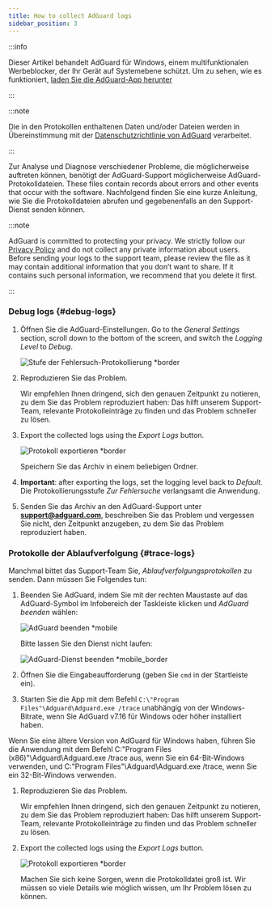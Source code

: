```yaml
---
title: How to collect AdGuard logs
sidebar_position: 3
---
```


:::info

Dieser Artikel behandelt AdGuard für Windows, einem multifunktionalen Werbeblocker, der Ihr Gerät auf Systemebene schützt. Um zu sehen, wie es funktioniert, [laden Sie die AdGuard-App herunter](https://agrd.io/download-kb-adblock)

:::

:::note

Die in den Protokollen enthaltenen Daten und/oder Dateien werden in Übereinstimmung mit der [Datenschutzrichtlinie von AdGuard](https://adguard.com/de/privacy.html) verarbeitet.

:::

Zur Analyse und Diagnose verschiedener Probleme, die möglicherweise auftreten können, benötigt der AdGuard-Support möglicherweise AdGuard-Protokolldateien. These files contain records about errors and other events that occur with the software. Nachfolgend finden Sie eine kurze Anleitung, wie Sie die Protokolldateien abrufen und gegebenenfalls an den Support-Dienst senden können.

:::note

AdGuard is committed to protecting your privacy. We strictly follow our [Privacy Policy](https://adguard.com/privacy/windows.html) and do not collect any private information about users. Before sending your logs to the support team, please review the file as it may contain additional information that you don’t want to share. If it contains such personal information, we recommend that you delete it first.

:::

### Debug logs {#debug-logs}

1. Öffnen Sie die AdGuard-Einstellungen. Go to the *General Settings* section, scroll down to the bottom of the screen, and switch the *Logging Level* to *Debug*.

    ![Stufe der Fehlersuch-Protokollierung *border](https://cdn.adtidy.org/content/kb/ad_blocker/windows/solving-problems/adg-logs-1.png)

1. Reproduzieren Sie das Problem.

    Wir empfehlen Ihnen dringend, sich den genauen Zeitpunkt zu notieren, zu dem Sie das Problem reproduziert haben: Das hilft unserem Support-Team, relevante Protokolleinträge zu finden und das Problem schneller zu lösen.

1. Export the collected logs using the *Export Logs* button.

    ![Protokoll exportieren *border](https://cdn.adtidy.org/content/kb/ad_blocker/windows/solving-problems/adg-logs-2.png)

    Speichern Sie das Archiv in einem beliebigen Ordner.

1. **Important**: after exporting the logs, set the logging level back to *Default*. Die Protokollierungsstufe *Zur Fehlersuche* verlangsamt die Anwendung.

1. Senden Sie das Archiv an den AdGuard-Support unter **support@adguard.com**, beschreiben Sie das Problem und vergessen Sie nicht, den Zeitpunkt anzugeben, zu dem Sie das Problem reproduziert haben.

### Protokolle der Ablaufverfolgung {#trace-logs}

Manchmal bittet das Support-Team Sie, *Ablaufverfolgungsprotokollen* zu senden. Dann müssen Sie Folgendes tun:

1. Beenden Sie AdGuard, indem Sie mit der rechten Maustaste auf das AdGuard-Symbol im Infobereich der Taskleiste klicken und *AdGuard beenden* wählen:

    ![AdGuard beenden *mobile](https://cdn.adtidy.org/content/kb/ad_blocker/windows/solving-problems/adg-logs-3.png)

    Bitte lassen Sie den Dienst nicht laufen:

    ![AdGuard-Dienst beenden *mobile_border](https://cdn.adtidy.org/public/Adguard/kb/newscreenshots/En/eng_logs_4.png)

1. Öffnen Sie die Eingabeaufforderung (geben Sie `cmd` in der Startleiste ein).

1. Starten Sie die App mit dem Befehl `C:\"Program Files"\Adguard\Adguard.exe /trace` unabhängig von der Windows-Bitrate, wenn Sie AdGuard v7.16 für Windows oder höher installiert haben.

Wenn Sie eine ältere Version von AdGuard für Windows haben, führen Sie die Anwendung mit dem Befehl C:\"Program Files (x86)"\Adguard\Adguard.exe /trace aus, wenn Sie ein 64-Bit-Windows verwenden, und C:\"Program Files"\Adguard\Adguard.exe /trace, wenn Sie ein 32-Bit-Windows verwenden.

1. Reproduzieren Sie das Problem.

    Wir empfehlen Ihnen dringend, sich den genauen Zeitpunkt zu notieren, zu dem Sie das Problem reproduziert haben: Das hilft unserem Support-Team, relevante Protokolleinträge zu finden und das Problem schneller zu lösen.

1. Export the collected logs using the *Export Logs* button.

    ![Protokoll exportieren *border](https://cdn.adtidy.org/content/kb/ad_blocker/windows/solving-problems/adg-logs-2.png)

    Machen Sie sich keine Sorgen, wenn die Protokolldatei groß ist. Wir müssen so viele Details wie möglich wissen, um Ihr Problem lösen zu können.
